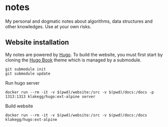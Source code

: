# notes

My personal and dogmatic notes about algorithms, data structures and other knowledges. Use at your own risks.

## Website installation

My notes are powered by [Hugo](https://gohugo.io). To build the website, you must first start by cloning the [Hugo Book](https://github.com/alex-shpak/hugo-book) theme which is managed by a submodule.

```
git submodule init
git submodule update
```

Run hugo server
```
docker run --rm -it -v $(pwd)/website:/src -v $(pwd)/docs:/docs -p 1313:1313 klakegg/hugo:ext-alpine server
```

Build website
```
docker run --rm -it -v $(pwd)/website:/src -v $(pwd)/docs:/docs klakegg/hugo:ext-alpine
```
